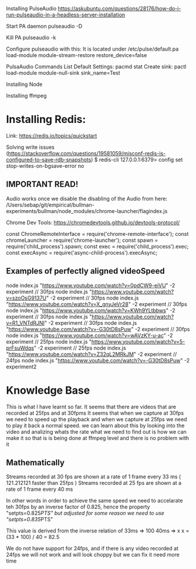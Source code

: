 Installing PulseAudio
https://askubuntu.com/questions/28176/how-do-i-run-pulseaudio-in-a-headless-server-installation

Start PA daemon
pulseaudio -D

Kill PA
pulseaudio -k

Configure pulseaudio with this:
It is located under /etc/pulse/default.pa
load-module module-stream-restore restore_device=false

PulsaAudio Commands
List Default Settings: pacmd stat
Create sink: pactl load-module module-null-sink sink_name=Test


Installing Node


Installing ffmpeg

# Installing Redis:
Link: https://redis.io/topics/quickstart

Solving write issues (https://stackoverflow.com/questions/19581059/misconf-redis-is-configured-to-save-rdb-snapshots)
$ redis-cli
127.0.0.1:6379> config set stop-writes-on-bgsave-error no


## IMPORTANT READ!
Audio works once we disable the disabling of the Audio
from here: /Users/sebap/git/empirical/bullman-experiments/bullman/node_modules/chrome-launcher/flagindex.js

Chrome Dev Tools: https://chromedevtools.github.io/devtools-protocol/

const ChromeRemoteInterface = require('chrome-remote-interface');
const chromeLauncher = require('chrome-launcher');
const spawn = require('child_process').spawn;
const exec = require('child_process').exec;
const execAsync = require('async-child-process').execAsync;


## Examples of perfectly aligned videoSpeed
node index.js "https://www.youtube.com/watch?v=0pdCW9-eiVU" -2 experiment // 30fps
node index.js "https://www.youtube.com/watch?v=szoOsG9137U" -2 experiment // 30fps
node index.js "https://www.youtube.com/watch?v=X_gnyJeVr28" -2 experiment // 30fps
node index.js "https://www.youtube.com/watch?v=KWh9YLtbbws" -2 experiment // 30fps
node index.js "https://www.youtube.com/watch?v=R1_VNTdRJNI" -2 experiment // 30fps
node index.js "https://www.youtube.com/watch?v=-G30tD8sPuw" -2 experiment // 30fps
node index.js "https://www.youtube.com/watch?v=wAVzKY-u-ac" -2 experiment // 25fps
node index.js "https://www.youtube.com/watch?v=5-prFsuWdqs" -2 experiment // 25fps
node index.js "https://www.youtube.com/watch?v=Z32qL2MRkJM" -2 experiment // 24fps
node index.js "https://www.youtube.com/watch?v=-G30tD8sPuw" -2 experiment2


# Knowledge Base
This is what I have learnt so far. It seems that there are videos that are recorded at 25fps and at 30fpms
It seems that when we capture at 30fps we need to speed up the playback and when
we capture at 25fps we need to play it back a normal speed.
we can learn about this by looking into the video and analizing whats the rate
what we need to find out is how we can make it so that is is being done
at ffmpeg level and there is no problem with it

## Mathematically
Streams recorded at 30 fps are shown at a rate of 1 frame every 33 ms ( 121.212121 faster than 25fps )
Streams recorded at 25 fps are shown at a rate of 1 frame every 40 ms

In other words in order to achieve the same speed we need to accelarate teh 30fps
by an inverse factor of 0.825, hence the property "setpts=0.825*PTS"
but adjusted for some reason we need to use "setpts=0.835*PTS"

This value is derived from the inverse relation of
33ms => 100
40ms => x
x = (33 * 100) / 40 = 82.5

We do not have support for 24fps, and if there is any video recorded at
24fps we will not work and will look choppy but we can fix it need more time
